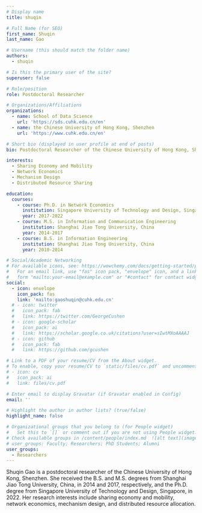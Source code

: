 ```yaml
---
# Display name
title: shuqin

# Full Name (for SEO)
first_name: Shuqin
last_name: Gao

# Username (this should match the folder name)
authors:
  - shuqin

# Is this the primary user of the site?
superuser: false

# Role/position
role: Postdoctoral Researcher

# Organizations/Affiliations
organizations:
  - name: School of Data Science
    url: 'https://sds.cuhk.edu.cn/en'
  - name: the Chinese University of Hong Kong, Shenzhen
    url: 'https://www.cuhk.edu.cn/en'

# Short bio (displayed in user profile at end of posts)
bio: Postdoctoral Researcher of the Chinese University of Hong Kong, Shenzhen.

interests:
  - Sharing Economy and Mobility
  - Network Economics 
  - Mechanism Design
  - Distributed Resource Sharing

education:
  courses:
    - course: Ph.D. in Network Economics
      institution: Singapore University of Technology and Design, Singapore
      year: 2017-2022
    - course: M.S. in Information and Communication Engineering
      institution: Shanghai Jiao Tong University, China
      year: 2014-2017
    - course: B.S. in Information Engineering
      institution: Shanghai Jiao Tong University, China
      year: 2010-2014

# Social/Academic Networking
# For available icons, see: https://wowchemy.com/docs/getting-started/page-builder/#icons
#   For an email link, use "fas" icon pack, "envelope" icon, and a link in the
#   form "mailto:your-email@example.com" or "#contact" for contact widget.
social:
  - icon: envelope
    icon_pack: fas
    link: 'mailto:gaoshuqin@cuhk.edu.cn'
  # - icon: twitter
  #   icon_pack: fab
  #   link: https://twitter.com/GeorgeCushen
  # - icon: google-scholar
  #   icon_pack: ai
  #   link: https://scholar.google.co.uk/citations?user=sIwtMXoAAAAJ
  # - icon: github
  #   icon_pack: fab
  #   link: https://github.com/gcushen

# Link to a PDF of your resume/CV from the About widget.
# To enable, copy your resume/CV to `static/files/cv.pdf` and uncomment the lines below.
# - icon: cv
#   icon_pack: ai
#   link: files/cv.pdf

# Enter email to display Gravatar (if Gravatar enabled in Config)
email: ''

# Highlight the author in author lists? (true/false)
highlight_name: false

# Organizational groups that you belong to (for People widget)
#   Set this to `[]` or comment out if you are not using People widget.
# Check available groups in /content/people/index.md  ![alt text](image.png)
# user_groups: Faculty; Researchers; PhD Students; Alumni
user_groups:
  - Researchers
---
```

Shuqin Gao is a postdoctoral researcher of the Chinese University of Hong Kong, Shenzhen. She received the B.S. and M.S. degrees from Shanghai Jiao Tong University, China, in 2014 and 2017, respectively, and the Ph.D. degree from Singapore University of Technology and Design, Singapore, in 2022. Her research interests include sharing economy and mobility, network economics, mechanism design, and distributed resource allocation.
